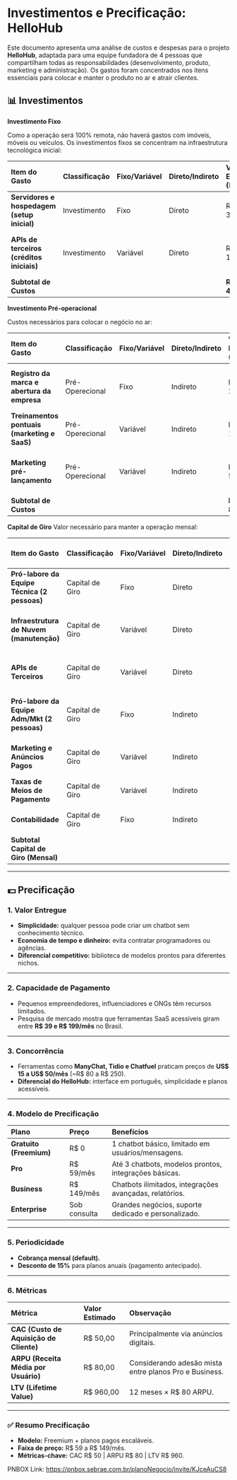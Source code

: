 # Investimentos e Precificação: HelloHub

Este documento apresenta uma análise de custos e despesas para o projeto **HelloHub**, adaptada para uma equipe fundadora de 4 pessoas que compartilham todas as responsabilidades (desenvolvimento, produto, marketing e administração). Os gastos foram concentrados nos itens essenciais para colocar e manter o produto no ar e atrair clientes.

## 📊 Investimentos
**Investimento Fixo**

Como a operação será 100% remota, não haverá gastos com imóveis, móveis ou veículos. Os investimentos fixos se concentram na infraestrutura tecnológica inicial:


| Item do Gasto | Classificação | Fixo/Variável | Direto/Indireto | Valor Estimado (R$/mês) | Justificativa |
| :--- | :--- | :--- | :--- | :--- | :--- |
| **Servidores e hospedagem (setup inicial)** | Investimento | Fixo | Direto | R$ 3.000,00 | Estrutura inicial na nuvem (AWS/Google Cloud). |
| **APIs de terceiros (créditos iniciais)** | Investimento | Variável | Direto | R$ 1.500,00 | Integração com serviços de IA e NLP para testes e primeiras implementações. |
| **Subtotal de Custos** | | | | **R$ 4.500,00** | |

**Investimento Pré-operacional**

Custos necessários para colocar o negócio no ar:

| Item do Gasto | Classificação | Fixo/Variável | Direto/Indireto | Valor Estimado (R$/mês) | Justificativa |
| :--- | :--- | :--- | :--- | :--- | :--- |
| **Registro da marca e abertura da empresa** | Pré-Operecional | Fixo | Indireto | R$ 2.000,00 | Custos jurídicos e de legalização da empresa. |
| **Treinamentos pontuais (marketing e SaaS)** | Pré-Operecional | Variável | Indireto | R$ 1.500,00 | Capacitação da equipe em áreas estratégicas. |
| **Marketing pré-lançamento** | Pré-Operecional | Variável | Indireto | R$ 5.000,00 | Divulgação inicial para captação de usuários no lançamento. |
| **Subtotal de Custos** | | | | **R$ 8.500,00** | |

**Capital de Giro**
Valor necessário para manter a operação mensal:

| Item do Gasto | Classificação | Fixo/Variável | Direto/Indireto | Valor Estimado (R$/mês) | Justificativa |
| :--- | :--- | :--- | :--- | :--- | :--- |
| **Pró-labore da Equipe Técnica (2 pessoas)** | Capital de Giro | Fixo | Direto | R$ 3.000,00 | Remuneração dos sócios dedicados ao desenvolvimento. |
| **Infraestrutura de Nuvem (manutenção)** | Capital de Giro | Variável | Direto | R$ 3.000,00 | Servidores, banco de dados e armazenamento contínuo. |
| **APIs de Terceiros** | Capital de Giro | Variável | Direto | R$ 1.500,00 | Serviços de processamento de linguagem e integrações. |
| **Pró-labore da Equipe Adm/Mkt (2 pessoas)** | Capital de Giro | Fixo | Indireto | R$ 3.000,00 | Remuneração dos sócios focados em gestão, vendas e marketing. |
| **Marketing e Anúncios Pagos** | Capital de Giro | Variável | Indireto | R$ 5.000,00 | Atração de clientes via Google Ads, Meta Ads etc. |
| **Taxas de Meios de Pagamento** | Capital de Giro | Variável | Indireto | R$ 1.000,00 | Taxas de transações sobre as vendas. |
| **Contabilidade** | Capital de Giro | Fixo | Indireto | R$ 500,00 | Serviço mensal de contabilidade online. |
| **Subtotal Capital de Giro (Mensal)** |  |  |  | **R$ 17.000,00** |  |

---

## 💵 Precificação

### 1. Valor Entregue
- **Simplicidade:** qualquer pessoa pode criar um chatbot sem conhecimento técnico.  
- **Economia de tempo e dinheiro:** evita contratar programadores ou agências.  
- **Diferencial competitivo:** biblioteca de modelos prontos para diferentes nichos.  

---

### 2. Capacidade de Pagamento
- Pequenos empreendedores, influenciadores e ONGs têm recursos limitados.  
- Pesquisa de mercado mostra que ferramentas SaaS acessíveis giram entre **R$ 39 e R$ 199/mês** no Brasil.  

---

### 3. Concorrência
- Ferramentas como **ManyChat, Tidio e Chatfuel** praticam preços de **US$ 15 a US$ 50/mês** (~R$ 80 a R$ 250).  
- **Diferencial do HelloHub:** interface em português, simplicidade e planos acessíveis.  

---

### 4. Modelo de Precificação
| Plano | Preço | Benefícios |
| :--- | :--- | :--- |
| **Gratuito (Freemium)** | R$ 0 | 1 chatbot básico, limitado em usuários/mensagens. |
| **Pro** | R$ 59/mês | Até 3 chatbots, modelos prontos, integrações básicas. |
| **Business** | R$ 149/mês | Chatbots ilimitados, integrações avançadas, relatórios. |
| **Enterprise** | Sob consulta | Grandes negócios, suporte dedicado e personalizado. |

---

### 5. Periodicidade
- **Cobrança mensal (default).**  
- **Desconto de 15%** para planos anuais (pagamento antecipado).  

---

### 6. Métricas
| Métrica | Valor Estimado | Observação |
| :--- | :--- | :--- |
| **CAC (Custo de Aquisição de Cliente)** | R$ 50,00 | Principalmente via anúncios digitais. |
| **ARPU (Receita Média por Usuário)** | R$ 80,00 | Considerando adesão mista entre planos Pro e Business. |
| **LTV (Lifetime Value)** | R$ 960,00 | 12 meses × R$ 80 ARPU. |

---

### ✅ Resumo Precificação
- **Modelo:** Freemium + planos pagos escaláveis.  
- **Faixa de preço:** R$ 59 a R$ 149/mês.  
- **Métricas-chave:** CAC R$ 50 | ARPU R$ 80 | LTV R$ 960.


PNBOX Link: https://pnbox.sebrae.com.br/planoNegocio/invite/KJceAuCS8
